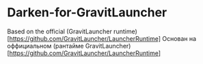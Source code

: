 # Darken-for-GravitLauncher

Based on the official (GravitLauncher runtime)[https://github.com/GravitLauncher/LauncherRuntime]
Основан на оффициальном (рантайме GravitLauncher)[https://github.com/GravitLauncher/LauncherRuntime]
